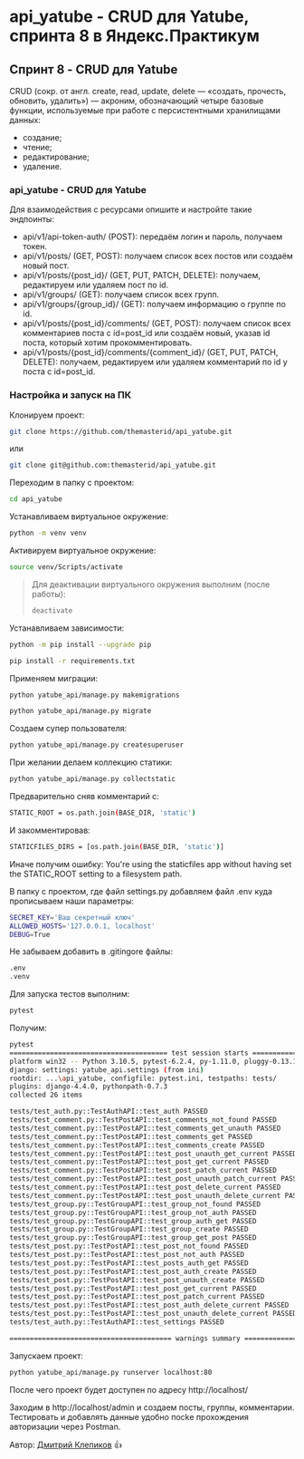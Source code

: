 # api_yatube - CRUD для Yatube, спринта 8 в Яндекс.Практикум

## Спринт 8 - CRUD для Yatube

CRUD (сокр. от англ. create, read, update, delete — «создать, прочесть, обновить, удалить») — акроним, обозначающий четыре базовые функции, используемые при работе с персистентными хранилищами данных:
* создание;
* чтение;
* редактирование;
* удаление.

### api_yatube - CRUD для Yatube

Для взаимодействия с ресурсами опишите и настройте такие эндпоинты:
- api/v1/api-token-auth/ (POST): передаём логин и пароль, получаем токен.
- api/v1/posts/ (GET, POST): получаем список всех постов или создаём новый пост.
- api/v1/posts/{post_id}/ (GET, PUT, PATCH, DELETE): получаем, редактируем или удаляем пост по id.
- api/v1/groups/ (GET): получаем список всех групп.
- api/v1/groups/{group_id}/ (GET): получаем информацию о группе по id.
- api/v1/posts/{post_id}/comments/ (GET, POST): получаем список всех комментариев поста с id=post_id или создаём новый, указав id поста, который хотим прокомментировать.
- api/v1/posts/{post_id}/comments/{comment_id}/ (GET, PUT, PATCH, DELETE): получаем, редактируем или удаляем комментарий по id у поста с id=post_id.

### Настройка и запуск на ПК

Клонируем проект:

```bash
git clone https://github.com/themasterid/api_yatube.git
```

или

```bash
git clone git@github.com:themasterid/api_yatube.git
```

Переходим в папку с проектом:

```bash
cd api_yatube
```

Устанавливаем виртуальное окружение:

```bash
python -m venv venv
```

Активируем виртуальное окружение:

```bash
source venv/Scripts/activate
```

> Для деактивации виртуального окружения выполним (после работы):
> ```bash
> deactivate
> ```

Устанавливаем зависимости:

```bash
python -m pip install --upgrade pip
```
```bash
pip install -r requirements.txt
```

Применяем миграции:

```bash
python yatube_api/manage.py makemigrations
```
```bash
python yatube_api/manage.py migrate
```

Создаем супер пользователя:

```bash
python yatube_api/manage.py createsuperuser
```

При желании делаем коллекцию статики:

```bash
python yatube_api/manage.py collectstatic
```

Предварительно сняв комментарий с:
```bash
STATIC_ROOT = os.path.join(BASE_DIR, 'static')
```

И закомментировав: 
```bash
STATICFILES_DIRS = [os.path.join(BASE_DIR, 'static')]
```

Иначе получим ошибку: You're using the staticfiles app without having set the STATIC_ROOT setting to a filesystem path.

В папку с проектом, где файл settings.py добавляем файл .env куда прописываем наши параметры:

```bash
SECRET_KEY='Ваш секретный ключ'
ALLOWED_HOSTS='127.0.0.1, localhost'
DEBUG=True
```

Не забываем добавить в .gitingore файлы:

```bash
.env
.venv
```

Для запуска тестов выполним:

```bash
pytest
```

Получим:

```bash
pytest
======================================= test session starts =======================================
platform win32 -- Python 3.10.5, pytest-6.2.4, py-1.11.0, pluggy-0.13.1 -- ...\api_yatube\venv\Scripts\python.exe
django: settings: yatube_api.settings (from ini)
rootdir: ...\api_yatube, configfile: pytest.ini, testpaths: tests/
plugins: django-4.4.0, pythonpath-0.7.3
collected 26 items

tests/test_auth.py::TestAuthAPI::test_auth PASSED                                            [  3%]
tests/test_comment.py::TestPostAPI::test_comments_not_found PASSED                           [  7%]
tests/test_comment.py::TestPostAPI::test_comments_get_unauth PASSED                          [ 11%]
tests/test_comment.py::TestPostAPI::test_comments_get PASSED                                 [ 15%]
tests/test_comment.py::TestPostAPI::test_comments_create PASSED                              [ 19%]
tests/test_comment.py::TestPostAPI::test_post_unauth_get_current PASSED                      [ 23%]
tests/test_comment.py::TestPostAPI::test_post_get_current PASSED                             [ 26%]
tests/test_comment.py::TestPostAPI::test_post_patch_current PASSED                           [ 30%]
tests/test_comment.py::TestPostAPI::test_post_unauth_patch_current PASSED                    [ 34%]
tests/test_comment.py::TestPostAPI::test_post_delete_current PASSED                          [ 38%]
tests/test_comment.py::TestPostAPI::test_post_unauth_delete_current PASSED                   [ 42%]
tests/test_group.py::TestGroupAPI::test_group_not_found PASSED                               [ 46%]
tests/test_group.py::TestGroupAPI::test_group_not_auth PASSED                                [ 50%]
tests/test_group.py::TestGroupAPI::test_group_auth_get PASSED                                [ 53%]
tests/test_group.py::TestGroupAPI::test_group_create PASSED                                  [ 57%]
tests/test_group.py::TestGroupAPI::test_group_get_post PASSED                                [ 61%]
tests/test_post.py::TestPostAPI::test_post_not_found PASSED                                  [ 65%]
tests/test_post.py::TestPostAPI::test_post_not_auth PASSED                                   [ 69%]
tests/test_post.py::TestPostAPI::test_posts_auth_get PASSED                                  [ 73%]
tests/test_post.py::TestPostAPI::test_post_auth_create PASSED                                [ 76%]
tests/test_post.py::TestPostAPI::test_post_unauth_create PASSED                              [ 80%]
tests/test_post.py::TestPostAPI::test_post_get_current PASSED                                [ 84%]
tests/test_post.py::TestPostAPI::test_post_patch_current PASSED                              [ 88%]
tests/test_post.py::TestPostAPI::test_post_auth_delete_current PASSED                        [ 92%]
tests/test_post.py::TestPostAPI::test_post_unauth_delete_current PASSED                      [ 96%]
tests/test_auth.py::TestAuthAPI::test_settings PASSED                                        [100%] 

======================================== warnings summary =========================================
```

Запускаем проект:

```bash
python yatube_api/manage.py runserver localhost:80
```

После чего проект будет доступен по адресу http://localhost/

Заходим в http://localhost/admin и создаем посты, группы, комментарии.
Тестировать и добавлять данные удобно посkе прохождения авторизации через Postman.

Автор: [Дмитрий Клепиков](https://github.com/themasterid) :+1:
